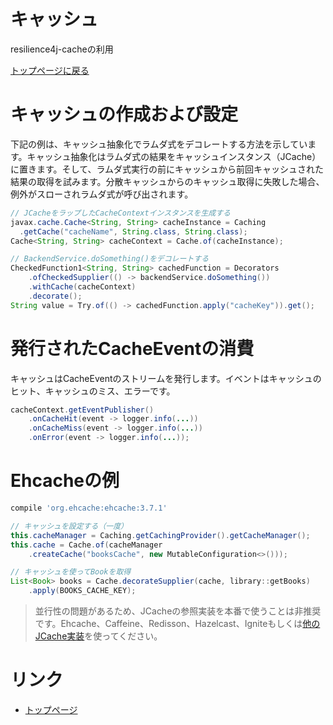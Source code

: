 キャッシュ
========
resilience4j-cacheの利用

[トップページに戻る](../index.md)

# キャッシュの作成および設定
下記の例は、キャッシュ抽象化でラムダ式をデコレートする方法を示しています。キャッシュ抽象化はラムダ式の結果をキャッシュインスタンス（JCache）に置きます。そして、ラムダ式実行の前にキャッシュから前回キャッシュされた結果の取得を試みます。分散キャッシュからのキャッシュ取得に失敗した場合、例外がスローされラムダ式が呼び出されます。

```java
// JCacheをラップしたCacheContextインスタンスを生成する
javax.cache.Cache<String, String> cacheInstance = Caching
  .getCache("cacheName", String.class, String.class);
Cache<String, String> cacheContext = Cache.of(cacheInstance);

// BackendService.doSomething()をデコレートする
CheckedFunction1<String, String> cachedFunction = Decorators
    .ofCheckedSupplier(() -> backendService.doSomething())
    .withCache(cacheContext)
    .decorate();
String value = Try.of(() -> cachedFunction.apply("cacheKey")).get();
```

# 発行されたCacheEventの消費
キャッシュはCacheEventのストリームを発行します。イベントはキャッシュのヒット、キャッシュのミス、エラーです。

```java
cacheContext.getEventPublisher()
    .onCacheHit(event -> logger.info(...))
    .onCacheMiss(event -> logger.info(...))
    .onError(event -> logger.info(...));
```

# Ehcacheの例

```groovy:build.gradle
compile 'org.ehcache:ehcache:3.7.1'
```

```java
// キャッシュを設定する（一度）
this.cacheManager = Caching.getCachingProvider().getCacheManager();
this.cache = Cache.of(cacheManager
    .createCache("booksCache", new MutableConfiguration<>()));

// キャッシュを使ってBookを取得
List<Book> books = Cache.decorateSupplier(cache, library::getBooks)
    .apply(BOOKS_CACHE_KEY);
```

> 並行性の問題があるため、JCacheの参照実装を本番で使うことは非推奨です。Ehcache、Caffeine、Redisson、Hazelcast、Igniteもしくは[他のJCache実装](https://jcp.org/aboutJava/communityprocess/implementations/jsr107/index.html)を使ってください。

# リンク
- [トップページ](../index.md)